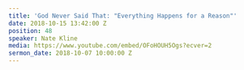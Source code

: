 ```yaml
---
title: 'God Never Said That: "Everything Happens for a Reason"'
date: 2018-10-15 13:42:00 Z
position: 48
speaker: Nate Kline
media: https://www.youtube.com/embed/OFoHOUH5Ogs?ecver=2
sermon_date: 2018-10-07 10:00:00 Z
---
```


